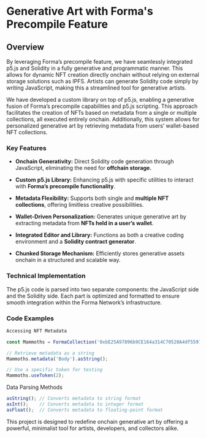 
# Generative Art with Forma's Precompile Feature

## Overview

By leveraging Forma’s precompile feature, we have seamlessly integrated p5.js and Solidity in a fully generative and programmatic manner. This allows for dynamic NFT creation directly onchain without relying on external storage solutions such as IPFS. Artists can generate Solidity code simply by writing JavaScript, making this a streamlined tool for generative artists.

We have developed a custom library on top of p5.js, enabling a generative fusion of Forma’s precompile capabilities and p5.js scripting. This approach facilitates the creation of NFTs based on metadata from a single or multiple collections, all executed entirely onchain. Additionally, this system allows for personalized generative art by retrieving metadata from users’ wallet-based NFT collections.

### Key Features

- **Onchain Generativity:** Direct Solidity code generation through JavaScript, eliminating the need for **offchain storage.**

- **Custom p5.js Library:** Enhancing p5.js with specific utilities to interact with **Forma’s precompile functionality**.

- **Metadata Flexibility:** Supports both single and **multiple NFT collections**, offering limitless creative possibilities.

- **Wallet-Driven Personalization:** Generates unique generative art by extracting metadata from **NFTs held in a user’s wallet**.

- **Integrated Editor and Library:** Functions as both a creative coding environment and a **Solidity contract generator**.

- **Chunked Storage Mechanism:** Efficiently stores generative assets onchain in a structured and scalable way.

### Technical Implementation

The p5.js code is parsed into two separate components: the JavaScript side and the Solidity side. Each part is optimized and formatted to ensure smooth integration within the Forma Network’s infrastructure.

### Code Examples

```javascript
Accessing NFT Metadata

const Mammoths = FormaCollection('0xbE25A97896b9CE164a314C70520A4df55979a0c6');

// Retrieve metadata as a string
Mammoths.metadata('Body').asString();

// Use a specific token for testing
Mammoths.useToken(2);
```

Data Parsing Methods

```javascript
asString(); // Converts metadata to string format
asInt();    // Converts metadata to integer format
asFloat();  // Converts metadata to floating-point format
```
This project is designed to redefine onchain generative art by offering a powerful, minimalist tool for artists, developers, and collectors alike.

